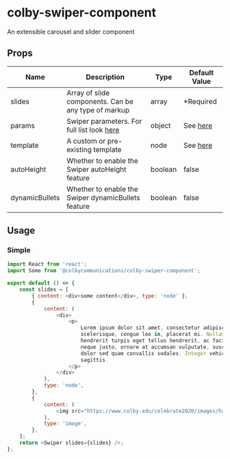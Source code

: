 # colby-swiper-component

An extensible carousel and slider component

## Props

| Name           | Description                                                                        | Type    | Default Value                                                                                                          |
| -------------- | ---------------------------------------------------------------------------------- | ------- | ---------------------------------------------------------------------------------------------------------------------- |
| slides         | Array of slide components. Can be any type of markup                               | array   | \*Required                                                                                                             |
| params         | Swiper parameters. For full list look [here](https://swiperjs.com/api/#parameters) | object  | See [here](https://github.com/ColbyCommunications/colby-swiper-component/blob/master/src/index.js#L28)                 |
| template       | A custom or pre-existing template                                                  | node    | See [here](https://github.com/ColbyCommunications/colby-swiper-component/blob/master/src/templates/Default/Default.js) |
| autoHeight     | Whether to enable the Swiper autoHeight feature                                    | boolean | false                                                                                                                  |
| dynamicBullets | Whether to enable the Swiper dynamicBullets feature                                | boolean | false                                                                                                                  |

## Usage

### Simple

```javascript
import React from 'react';
import Some from '@colbycommunications/colby-swiper-component';

export default () => {
    const slides = [
        { content: <div>some content</div>, type: 'node' },
        {
            content: (
                <div>
                    <p>
                        Lorem ipsum dolor sit amet, consectetur adipiscing elit. Ut ac neque
                        scelerisque, congue leo in, placerat mi. Nullam vitae enim purus. Sed
                        hendrerit turpis eget tellus hendrerit, ac facilisis turpis lacinia. Nunc
                        neque justo, ornare at accumsan vulputate, suscipit vitae ante. Quisque non
                        dolor sed quam convallis sodales. Integer vehicula nulla sit amet accumsan
                        sagittis.
                    </p>
                </div>
            ),
            type: 'node',
        },
        {
            content: (
                <img src="https://www.colby.edu/celebrate2020/images/hats-and-miller-Comm2016-162_optimized.jpg" />
            ),
            type: 'image',
        },
    ];
    return <Swiper slides={slides} />;
};
```
